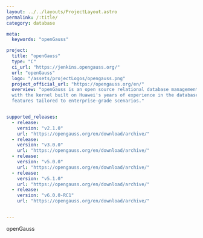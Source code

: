```yaml
---
layout: ../../layouts/ProjectLayout.astro
permalink: /:title/
category: database

meta:
  keywords: "openGauss"

project:
  title: "openGauss"
  type: "C"
  ci_url: "https://jenkins.opengauss.org/"
  url: "openGauss"
  logo: "/assets/projectLogos/opengauss.png"
  project_official_url: "https://opengauss.org/en/"
  overview: "openGauss is an open source relational database management system that is released with the Mulan PSL v2.
  with the kernel built on Huawei's years of experience in the database field and continuously provides competitive
  features tailored to enterprise-grade scenarios."


supported_releases:
  - release:
    version: "v2.1.0"
    url: "https://opengauss.org/en/download/archive/"
  - release:
    version: "v3.0.0"
    url: "https://opengauss.org/en/download/archive/"
  - release:
    version: "v5.0.0"
    url: "https://opengauss.org/en/download/archive/"
  - release:
    version: "v5.1.0"
    url: "https://opengauss.org/en/download/archive/"
  - release:
    version: "v6.0.0-RC1"
    url: "https://opengauss.org/en/download/archive/"


---
```


<p>openGauss</p>
